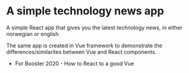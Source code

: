 # A simple technology news app
 A simple React app that gives you the latest technology news, in either norwegian or english
 
 The same app is created in Vue framework to demonstrate the differences/similarites between Vue and React components.
 - For Booster 2020 - How to React to a good Vue

 
